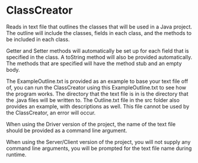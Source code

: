 # ClassCreator
Reads in text file that outlines the classes that will be used in a Java project. The outline will include the classes, fields in each class, and the methods to be included in each class.

Getter and Setter methods will automatically be set up for each field that is specified in the class. A toString method will also be provided automatically.
The methods that are specified will have the method stub and an empty body.

The ExampleOutline.txt is provided as an example to base your text file off of, you can run the ClassCreator using this ExampleOutline.txt to see how the program works. The directory that the text file is in is the directory that the .java files will be written to. 
The Outline.txt file in the src folder also provides an example, with descriptions as well. This file cannot be used by the ClassCreator, an error will occur.

When using the Driver version of the project, the name of the text file should be provided as a command line argument.

When using the Server/Client version of the project, you will not supply any command line arguments, you will be prompted for the text file name during runtime.
